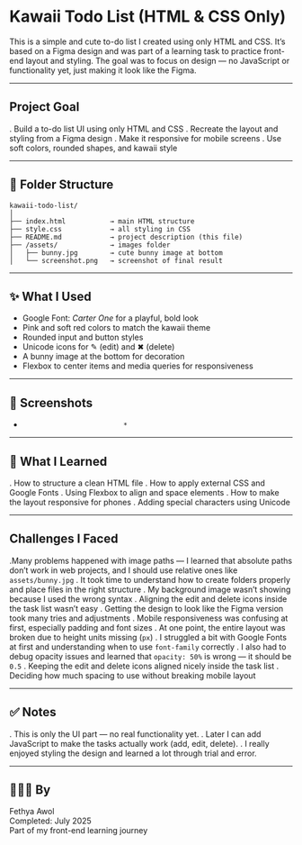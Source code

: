 #  Kawaii Todo List (HTML & CSS Only)

This is a simple and cute to-do list I created using only HTML and CSS. It’s based on a Figma design and was part of a learning task to practice front-end layout and styling. The goal was to focus on design — no JavaScript or functionality yet, just making it look like the Figma.

---

## Project Goal

. Build a to-do list UI using only HTML and CSS
. Recreate the layout and styling from a Figma design
. Make it responsive for mobile screens
. Use soft colors, rounded shapes, and kawaii style

---

## 📁 Folder Structure

```
kawaii-todo-list/
│
├── index.html           → main HTML structure
├── style.css            → all styling in CSS
├── README.md            → project description (this file)
├── /assets/             → images folder
│   ├── bunny.jpg        → cute bunny image at bottom
│   └── screenshot.png   → screenshot of final result
```

---

## ✨ What I Used

- Google Font: *Carter One* for a playful, bold look
- Pink and soft red colors to match the kawaii theme
- Rounded input and button styles
- Unicode icons for ✎ (edit) and ✖ (delete)
- A bunny image at the bottom for decoration
- Flexbox to center items and media queries for responsiveness

---
## 📸 Screenshots

*                              *
---

## 🧠 What I Learned

. How to structure a clean HTML file
. How to apply external CSS and Google Fonts
. Using Flexbox to align and space elements
. How to make the layout responsive for phones
. Adding special characters using Unicode

---

## Challenges I Faced

.Many problems happened with image paths — I learned that absolute paths don’t work in web projects, and I should use relative ones like `assets/bunny.jpg`
. It took time to understand how to create folders properly and place files in the right structure
. My background image wasn’t showing because I used the wrong syntax
. Aligning the edit and delete icons inside the task list wasn’t easy
. Getting the design to look like the Figma version took many tries and adjustments
. Mobile responsiveness was confusing at first, especially padding and font sizes
. At one point, the entire layout was broken due to height units missing (`px`)
. I struggled a bit with Google Fonts at first and understanding when to use `font-family` correctly
. I also had to debug opacity issues and learned that `opacity: 50%` is wrong — it should be `0.5`
. Keeping the edit and delete icons aligned nicely inside the task list
. Deciding how much spacing to use without breaking mobile layout

---

## ✅ Notes

. This is only the UI part — no real functionality yet.
. Later I can add JavaScript to make the tasks actually work (add, edit, delete).
. I really enjoyed styling the design and learned a lot through trial and error.

---

## 👩🏽‍💻 By
Fethya Awol  
Completed: July 2025  
Part of my front-end learning journey 
